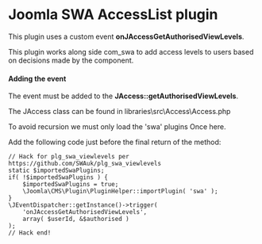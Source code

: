 Joomla SWA AccessList plugin
==================

This plugin uses a custom event **onJAccessGetAuthorisedViewLevels**.

This plugin works along side com_swa to add access levels to users based on decisions made by the component.

#### Adding the event

The event must be added to the **JAccess::getAuthorisedViewLevels**.

The JAccess class can be found in libraries\src\Access\Access.php

To avoid recursion we must only load the 'swa' plugins Once here.

Add the following code just before the final return of the method:

```
// Hack for plg_swa_viewlevels per https://github.com/SWAuk/plg_swa_viewlevels
static $importedSwaPlugins;
if( !$importedSwaPlugins ) {
	$importedSwaPlugins = true;
	\Joomla\CMS\Plugin\PluginHelper::importPlugin( 'swa' );
}
\JEventDispatcher::getInstance()->trigger(
	'onJAccessGetAuthorisedViewLevels',
	array( $userId, &$authorised )
);
// Hack end!
```

